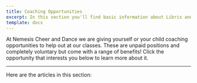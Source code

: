 ```yaml
---
title: Coaching Opportunities
excerpt: In this section you'll find basic information about Libris and how to use it.
template: docs
---
```


At Nemesis Cheer and Dance we are giving yourself or your child coaching opportunities to help out at our classes. These are unpaid positions and completely voluntary but come with a range of benefits! Click the opportunity that interests you below to learn more about it.

***

Here are the articles in this section:
